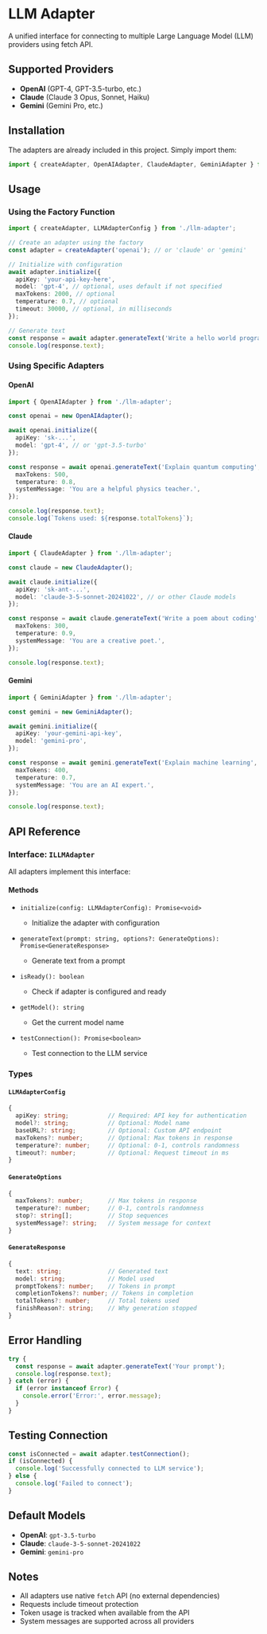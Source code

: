 # LLM Adapter

A unified interface for connecting to multiple Large Language Model (LLM) providers using fetch API.

## Supported Providers

- **OpenAI** (GPT-4, GPT-3.5-turbo, etc.)
- **Claude** (Claude 3 Opus, Sonnet, Haiku)
- **Gemini** (Gemini Pro, etc.)

## Installation

The adapters are already included in this project. Simply import them:

```typescript
import { createAdapter, OpenAIAdapter, ClaudeAdapter, GeminiAdapter } from './llm-adapter';
```

## Usage

### Using the Factory Function

```typescript
import { createAdapter, LLMAdapterConfig } from './llm-adapter';

// Create an adapter using the factory
const adapter = createAdapter('openai'); // or 'claude' or 'gemini'

// Initialize with configuration
await adapter.initialize({
  apiKey: 'your-api-key-here',
  model: 'gpt-4', // optional, uses default if not specified
  maxTokens: 2000, // optional
  temperature: 0.7, // optional
  timeout: 30000, // optional, in milliseconds
});

// Generate text
const response = await adapter.generateText('Write a hello world program in Python');
console.log(response.text);
```

### Using Specific Adapters

#### OpenAI

```typescript
import { OpenAIAdapter } from './llm-adapter';

const openai = new OpenAIAdapter();

await openai.initialize({
  apiKey: 'sk-...',
  model: 'gpt-4', // or 'gpt-3.5-turbo'
});

const response = await openai.generateText('Explain quantum computing', {
  maxTokens: 500,
  temperature: 0.8,
  systemMessage: 'You are a helpful physics teacher.',
});

console.log(response.text);
console.log(`Tokens used: ${response.totalTokens}`);
```

#### Claude

```typescript
import { ClaudeAdapter } from './llm-adapter';

const claude = new ClaudeAdapter();

await claude.initialize({
  apiKey: 'sk-ant-...',
  model: 'claude-3-5-sonnet-20241022', // or other Claude models
});

const response = await claude.generateText('Write a poem about coding', {
  maxTokens: 300,
  temperature: 0.9,
  systemMessage: 'You are a creative poet.',
});

console.log(response.text);
```

#### Gemini

```typescript
import { GeminiAdapter } from './llm-adapter';

const gemini = new GeminiAdapter();

await gemini.initialize({
  apiKey: 'your-gemini-api-key',
  model: 'gemini-pro',
});

const response = await gemini.generateText('Explain machine learning', {
  maxTokens: 400,
  temperature: 0.7,
  systemMessage: 'You are an AI expert.',
});

console.log(response.text);
```

## API Reference

### Interface: `ILLMAdapter`

All adapters implement this interface:

#### Methods

- `initialize(config: LLMAdapterConfig): Promise<void>`
  - Initialize the adapter with configuration
  
- `generateText(prompt: string, options?: GenerateOptions): Promise<GenerateResponse>`
  - Generate text from a prompt
  
- `isReady(): boolean`
  - Check if adapter is configured and ready
  
- `getModel(): string`
  - Get the current model name
  
- `testConnection(): Promise<boolean>`
  - Test connection to the LLM service

### Types

#### `LLMAdapterConfig`

```typescript
{
  apiKey: string;           // Required: API key for authentication
  model?: string;           // Optional: Model name
  baseURL?: string;         // Optional: Custom API endpoint
  maxTokens?: number;       // Optional: Max tokens in response
  temperature?: number;     // Optional: 0-1, controls randomness
  timeout?: number;         // Optional: Request timeout in ms
}
```

#### `GenerateOptions`

```typescript
{
  maxTokens?: number;       // Max tokens in response
  temperature?: number;     // 0-1, controls randomness
  stop?: string[];          // Stop sequences
  systemMessage?: string;   // System message for context
}
```

#### `GenerateResponse`

```typescript
{
  text: string;             // Generated text
  model: string;            // Model used
  promptTokens?: number;    // Tokens in prompt
  completionTokens?: number; // Tokens in completion
  totalTokens?: number;     // Total tokens used
  finishReason?: string;    // Why generation stopped
}
```

## Error Handling

```typescript
try {
  const response = await adapter.generateText('Your prompt');
  console.log(response.text);
} catch (error) {
  if (error instanceof Error) {
    console.error('Error:', error.message);
  }
}
```

## Testing Connection

```typescript
const isConnected = await adapter.testConnection();
if (isConnected) {
  console.log('Successfully connected to LLM service');
} else {
  console.log('Failed to connect');
}
```

## Default Models

- **OpenAI**: `gpt-3.5-turbo`
- **Claude**: `claude-3-5-sonnet-20241022`
- **Gemini**: `gemini-pro`

## Notes

- All adapters use native `fetch` API (no external dependencies)
- Requests include timeout protection
- Token usage is tracked when available from the API
- System messages are supported across all providers